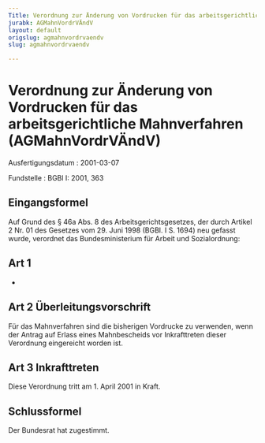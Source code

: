 ```yaml
---
Title: Verordnung zur Änderung von Vordrucken für das arbeitsgerichtliche Mahnverfahren
jurabk: AGMahnVordrVÄndV
layout: default
origslug: agmahnvordrvaendv
slug: agmahnvordrvaendv

---
```


# Verordnung zur Änderung von Vordrucken für das arbeitsgerichtliche Mahnverfahren (AGMahnVordrVÄndV)

Ausfertigungsdatum
:   2001-03-07

Fundstelle
:   BGBl I: 2001, 363



## Eingangsformel

Auf Grund des § 46a Abs. 8 des Arbeitsgerichtsgesetzes, der durch
Artikel 2 Nr. 01 des Gesetzes vom 29. Juni 1998 (BGBl. I S. 1694) neu
gefasst wurde, verordnet das Bundesministerium für Arbeit und
Sozialordnung:


## Art 1

-


## Art 2 Überleitungsvorschrift

Für das Mahnverfahren sind die bisherigen Vordrucke zu verwenden, wenn
der Antrag auf Erlass eines Mahnbescheids vor Inkrafttreten dieser
Verordnung eingereicht worden ist.


## Art 3 Inkrafttreten

Diese Verordnung tritt am 1. April 2001 in Kraft.


## Schlussformel

Der Bundesrat hat zugestimmt.

